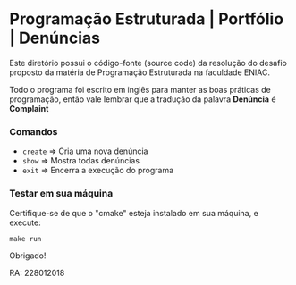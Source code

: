 # Programação Estruturada | Portfólio | Denúncias

Este diretório possui o código-fonte (source code) da resolução do desafio proposto da matéria de Programação Estruturada na faculdade ENIAC.

Todo o programa foi escrito em inglês para manter as boas práticas de programação, então vale lembrar que a tradução da palavra **Denúncia** é **Complaint**

### Comandos

- `create` => Cria uma nova denúncia
- `show` => Mostra todas denúncias
- `exit` => Encerra a execução do programa

### Testar em sua máquina

Certifique-se de que o "cmake" esteja instalado em sua máquina, e execute:

`make run`

Obrigado!

RA: 228012018

